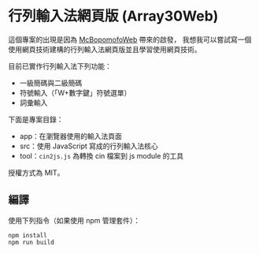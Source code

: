 # 行列輸入法網頁版 (Array30Web)

這個專案的出現是因為 [McBopomofoWeb](https://github.com/openvanilla/McBopomofoWeb) 帶來的啟發，
我想我可以嘗試寫一個使用網頁技術建構的行列輸入法網頁版並且學習使用網頁技術。

目前已實作行列輸入法下列功能：
- 一級簡碼與二級簡碼
- 符號輸入（「W+數字鍵」符號選單）
- 詞彙輸入

下面是專案目錄：
- app：在瀏覽器使用的輸入法頁面
- src：使用 JavaScript 寫成的行列輸入法核心
- tool：`cin2js.js` 為轉換 cin 檔案到 js module 的工具

授權方式為 MIT。

## 編譯

使用下列指令（如果使用 npm 管理套件）：

```
npm install
npm run build
```
